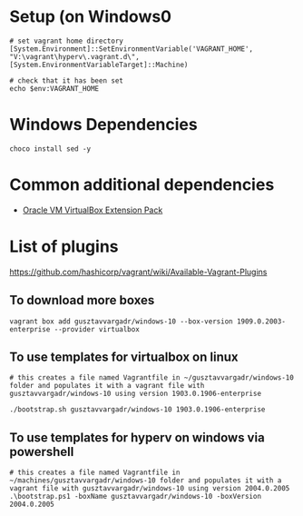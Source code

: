 # Setup (on Windows0
```
# set vagrant home directory
[System.Environment]::SetEnvironmentVariable('VAGRANT_HOME', "V:\vagrant\hyperv\.vagrant.d\", [System.EnvironmentVariableTarget]::Machine)

# check that it has been set
echo $env:VAGRANT_HOME
```

# Windows Dependencies
```
choco install sed -y
```

# Common additional dependencies 
 - [Oracle VM VirtualBox Extension Pack](https://www.virtualbox.org/wiki/Downloads)

# List of plugins
https://github.com/hashicorp/vagrant/wiki/Available-Vagrant-Plugins


## To download more boxes
```
vagrant box add gusztavvargadr/windows-10 --box-version 1909.0.2003-enterprise --provider virtualbox
```

## To use templates for virtualbox on linux
```
# this creates a file named Vagrantfile in ~/gusztavvargadr/windows-10 folder and populates it with a vagrant file with gusztavvargadr/windows-10 using version 1903.0.1906-enterprise

./bootstrap.sh gusztavvargadr/windows-10 1903.0.1906-enterprise
```

## To use templates for hyperv on windows via powershell
```
# this creates a file named Vagrantfile in ~/machines/gusztavvargadr/windows-10 folder and populates it with a vagrant file with gusztavvargadr/windows-10 using version 2004.0.2005
.\bootstrap.ps1 -boxName gusztavvargadr/windows-10 -boxVersion 2004.0.2005
```
